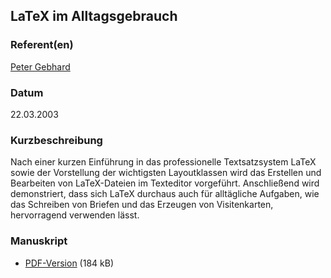 
 
## LaTeX im Alltagsgebrauch


### Referent(en)
 [Peter Gebhard](/download/Vortraege/mailto:usul@inga.augusta.de)

### Datum
 22.03.2003

### Kurzbeschreibung
 Nach einer kurzen Einführung in das professionelle Textsatzsystem LaTeX sowie der Vorstellung der wichtigsten Layoutklassen wird das Erstellen und Bearbeiten von LaTeX-Dateien im Texteditor vorgeführt. Anschließend wird demonstriert, dass sich LaTeX durchaus auch für alltägliche Aufgaben, wie das Schreiben von Briefen und das Erzeugen von Visitenkarten, hervorragend verwenden lässt.

### Manuskript

          
* [PDF-Version](/download/Vortraege/LaTeX_im_Alltag.pdf) (184 kB)
                 
      
  

